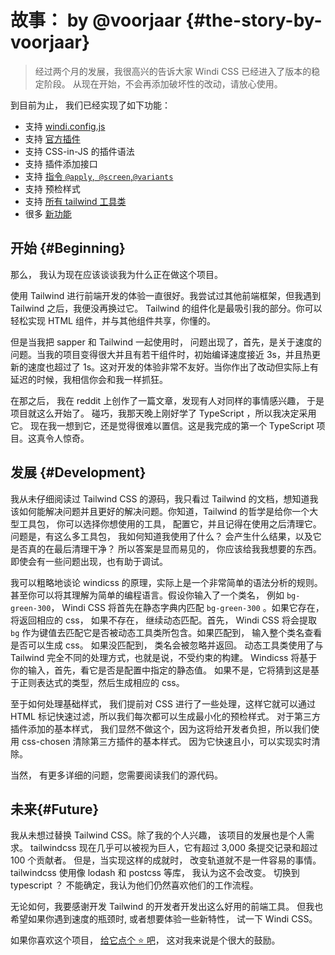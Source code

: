 [Windi CSS]: https://github.com/windicss/windicss

# 故事： by @voorjaar {#the-story-by-voorjaar}

> 经过两个月的发展，我很高兴的告诉大家 Windi CSS 已经进入了版本的稳定阶段。 从现在开始，不会再添加破坏性的改动，请放心使用。

到目前为止， 我们已经实现了如下功能：

- 支持 [windi.config.js](/guide/configuration)
- 支持 [官方插件](/plugins/)
- 支持 CSS-in-JS 的插件语法 
- 支持 插件添加接口
- 支持 [指令 `@apply`,` @screen`,`@variants`](/features/directives)
- 支持 预检样式
- 支持 [所有 tailwind 工具类](/utilities/)
- 很多 [新功能](/features/)

## 开始 {#Beginning}

那么， 我认为现在应该谈谈我为什么正在做这个项目。

使用 Tailwind 进行前端开发的体验一直很好。我尝试过其他前端框架，但我遇到 Tailwind 之后，我便没再换过它。 Tailwind 的组件化是最吸引我的部分。你可以轻松实现 HTML 组件，并与其他组件共享，你懂的。

但是当我把 sapper 和 Tailwind 一起使用时， 问题出现了，首先，是关于速度的问题。当我的项目变得很大并且有若干组件时，初始编译速度接近 3s，并且热更新的速度也超过了 1s。这对开发的体验非常不友好。当你作出了改动但实际上有延迟的时候，我相信你会和我一样抓狂。

在那之后， 我在 reddit 上创作了一篇文章，发现有人对同样的事情感兴趣， 于是项目就这么开始了。 碰巧，我那天晚上刚好学了 TypeScript ，所以我决定采用它。 现在我一想到它，还是觉得很难以置信。这是我完成的第一个 TypeScript 项目。这真令人惊奇。

## 发展 {#Development}

我从未仔细阅读过 Tailwind CSS 的源码，我只看过 Tailwind 的文档，想知道我该如何能解决问题并且更好的解决问题。你知道，Tailwind 的哲学是给你一个大型工具包， 你可以选择你想使用的工具， 配置它，并且记得在使用之后清理它。 问题是，有这么多工具包， 我如何知道我使用了什么？ 会产生什么结果，以及它是否真的在最后清理干净？ 所以答案是显而易见的， 你应该给我我想要的东西。 即使会有一些问题出现，也有助于调试。

我可以粗略地谈论 windicss 的原理，实际上是一个非常简单的语法分析的规则。甚至你可以将其理解为简单的编程语言。假设你输入了一个类名， 例如 `bg-green-300`， Windi CSS 将首先在静态字典内匹配 `bg-green-300` 。如果它存在， 将返回相应的 css， 如果不存在， 继续动态匹配。首先， Windi CSS 将会提取 `bg` 作为键值去匹配它是否被动态工具类所包含。如果匹配到， 输入整个类名查看是否可以生成 css。 如果没匹配到， 类名会被忽略并返回。 动态工具类使用了与 Tailwind 完全不同的处理方式，也就是说，不受约束的构建。 Windicss 将基于你的输入，首先，看它是否是配置中指定的静态值。 如果不是，它将猜到这是基于正则表达式的类型，然后生成相应的 css。

至于如何处理基础样式， 我们提前对 CSS 进行了一些处理，这样它就可以通过 HTML 标记快速过滤，所以我们每次都可以生成最小化的预检样式。 对于第三方插件添加的基本样式， 我们显然不做这个，因为这将给开发者负担，所以我们使用 css-chosen 清除第三方插件的基本样式。 因为它快速且小，可以实现实时清除。

当然， 有更多详细的问题，您需要阅读我们的源代码。

## 未来{#Future}

我从未想过替换 Tailwind CSS。除了我的个人兴趣， 该项目的发展也是个人需求。 tailwindcss 现在几乎可以被视为巨人，它有超过 3,000 条提交记录和超过 100 个贡献者。 但是，当实现这样的成就时， 改变轨道就不是一件容易的事情。 tailwindcss 使用像 lodash 和 postcss 等库， 我认为这不会改变。 切换到  typescript ？ 不能确定，我认为他们仍然喜欢他们的工作流程。

无论如何，我要感谢开发 Tailwind 的开发者开发出这么好用的前端工具。 但我也希望如果你遇到速度的瓶颈时, 或者想要体验一些新特性， 试一下 Windi CSS。

如果你喜欢这个项目， [给它点个 ⭐️ 吧][Windi CSS]， 这对我来说是个很大的鼓励。
